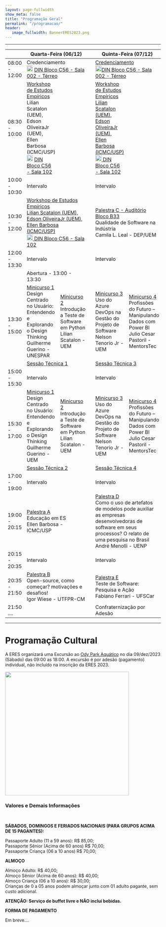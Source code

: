 ```yaml
---
layout: page-fullwidth
show_meta: false
title: "Programação Geral"
permalink: "/programacao/"
header:
   image_fullwidth: BannerERES2023.png
---
```

<hr>

<!--
<table border="1">
<thead>
  <tr>
    <th></th>
    <th colspan="2">Quarta-Feira (06/12)</th>
    <th></th>
    <th colspan="2">Quinta-Feira (07/12)</th>
    <th></th>
    <th colspan="2">Sexta-Feira (08/12)</th>
  </tr>
</thead>
<tbody>
  <tr>
    <td>08:30 - 10:00</td>
    <td colspan="2"><strong><a href="https://eres-sbc-br.github.io/eres2023/workshop" target="_blank">Workshop de Estudos Empíricos</a></strong><br><i>Lilian Scatalon (UEM), Edson OliveiraJr (UEM), Ellen Barbosa (ICMC/USP)</i></td>
    <td></td>
    <td colspan="2"><strong><a href="https://eres-sbc-br.github.io/eres2023/workshop" target="_blank">Workshop de Estudos Empíricos</a></strong><br><i>Lilian Scatalon (UEM), Edson OliveiraJr (UEM), Ellen Barbosa (ICMC/USP)</i></td>
    <td></td>
    <td colspan="2"><strong><a href="https://eres-sbc-br.github.io/eres2023/minicursos#minicurso_5" target="_blank">Minicurso 5</a></strong><br>Inclusão de Aspectos de Transparência de Dados Pessoais em Projetos de Software<br><i>Marcelo Morandini (EACH-USP) / Thiago Adriano Coleti (UENP)</i></td>
  </tr>
  <tr>
    <td>10:00 - 10:30</td>
    <td colspan="2">Intervalo</td>
    <td></td>
    <td colspan="2">Intervalo</td>
    <td></td>
    <td colspan="2">Intervalo</td>
  </tr>
  <tr>
    <td>10:30 - 12:00</td>
    <td colspan="2"><strong><a href="https://eres-sbc-br.github.io/eres2023/workshop" target="_blank">Workshop de Estudos Empíricos</a></strong><br><i>Lilian Scatalon (UEM), Edson OliveiraJr (UEM), Ellen Barbosa (ICMC/USP)</i></td>
    <td></td>
    <td colspan="2"><strong><a href="https://eres-sbc-br.github.io/eres2023/palestras#palestra_c" target="_blank">Palestra C</a></strong><br>Qualidade de Software na Indústria<br><i>Camila L. Leal - DEP/UEM</i></td>
	
    <td></td>
    <td colspan="2"><strong><a href="https://eres-sbc-br.github.io/eres2023/minicursos#minicurso_5" target="_blank">Minicurso 5</a></strong><br>Inclusão de Aspectos de Transparência de Dados Pessoais em Projetos de Software<br><i>Marcelo Morandini (EACH-USP) / Thiago Adriano Coleti (UENP)</i></td>
  </tr>
  <tr>
    <td>12:00 - 13:30</td>
    <td colspan="2">Intervalo</td>
    <td></td>
    <td colspan="2">Intervalo</td>
    <td></td>
    <td colspan="2">Intervalo</td>
  </tr>
  <tr>
    <td></td>
    <td colspan="2">Abertura - 13:00 - 13:30</td>
    <td></td>
    <td></td>
    <td></td>
    <td></td>
    <td></td>
    <td></td>
  </tr>
  <tr>
    <td>13:30 - 15:00</td>
    <td><strong><a href="https://eres-sbc-br.github.io/eres2023/minicursos#minicurso_1" target="_blank">Minicurso 1</a></strong><br>Design Centrado no Usuário: Entendendo e Explorando o Design Thinking<br><i>Guilherme Guerino - UNESPAR</i></td>
    <td><strong><a href="https://eres-sbc-br.github.io/eres2023/minicursos#minicurso_2" target="_blank">Minicurso 2</a></strong><br>Introdução a Teste de Software em Python<br><i>Lilian Scatalon - UEM</i></td>
    <td></td>
    <td><strong><a href="https://eres-sbc-br.github.io/eres2023/minicursos#minicurso_3" target="_blank">Minicurso 3</a></strong><br>Uso do Azure DevOps na Gestão do Projeto de Software<br><i>Nelson Tenorio Jr - UEM</i></td>
    <td><strong><a href="https://eres-sbc-br.github.io/eres2023/minicursos#minicurso_4" target="_blank">Minicurso 4</a></strong><br>Profissões do Futuro – Manipulando Dados com Power BI<br><i>Julio Cesar Pastoril - MentorsTec</i></td>
    <td></td>
    <td><strong><a href="https://eres-sbc-br.github.io/eres2023/minicursos#minicurso_6" target="_blank">Minicurso 6</a></strong><br>Identificação de Testes Instáveis<br><i>Marco A. Graciotto Silva /  Rafael Rampim Soratto - UTFPR-CM</i></td>
    <td><strong><a href="https://eres-sbc-br.github.io/eres2023/minicursos#minicurso_7" target="_blank">Minicurso 7</a></strong><br></td>
  </tr>
  <tr>
    <td>15:00 - 15:30</td>
    <td colspan="2">Intervalo</td>
    <td></td>
    <td colspan="2">Intervalo</td>
    <td></td>
    <td colspan="2">Intervalo</td>
  </tr>
  <tr>
    <td>15:30 - 17:00</td>
    <td><strong><a href="https://eres-sbc-br.github.io/eres2023/minicursos#minicurso_1" target="_blank">Minicurso 1</a></strong><br>Design Centrado no Usuário: Entendendo e Explorando o Design Thinking<br><i>Guilherme Guerino - UEM</i></td>
    <td><strong><a href="https://eres-sbc-br.github.io/eres2023/minicursos#minicurso_2" target="_blank">Minicurso 2</a></strong><br>Introdução a Teste de Software em Python<br><i>Lilian Scatalon - UEM</i></td>
    <td></td>
    <td><strong><a href="https://eres-sbc-br.github.io/eres2023/minicursos#minicurso_3" target="_blank">Minicurso 3</a></strong><br>Uso do Azure DevOps na Gestão do Projeto de Software<br><i>Nelson Tenorio Jr - UEM</i></td>
    <td><strong><a href="https://eres-sbc-br.github.io/eres2023/minicursos#minicurso_4" target="_blank">Minicurso 4</a></strong><br>Profissões do Futuro – Manipulando Dados com Power BI<br><i>Julio Cesar Pastoril - MentorsTec</i></td>
    <td></td>
    <td><strong><a href="https://eres-sbc-br.github.io/eres2023/minicursos#minicurso_6" target="_blank">Minicurso 6</a></strong><br>Identificação de Testes Instáveis<br><i>Marco A. Graciotto Silva /  Rafael Rampim Soratto - UTFPR-CM</i></td>
    <td><strong><a href="https://eres-sbc-br.github.io/eres2023/minicursos#minicurso_7" target="_blank">Minicurso 7</a></strong><br></td>
  </tr>
  <tr>
    <td></td>
    <td colspan="2"><strong><a href="https://eres-sbc-br.github.io/eres2023/sessoes#sessao_1" target="_blank">Sessão Técnica 1</a></strong></td>
    <td></td>
    <td colspan="2"><strong><a href="https://eres-sbc-br.github.io/eres2023/sessoes#sessao_3" target="_blank">Sessão Técnica 3</a></strong></td>
    <td></td>
    <td colspan="2"><strong><a href="https://eres-sbc-br.github.io/eres2023/sessoes#sessao_5" target="_blank">Sessão Técnica 5</a></strong></td>
  </tr>
  <tr>
    <td>17:00 - 18:30</td>
    <td colspan="2"><strong><a href="https://eres-sbc-br.github.io/eres2023/sessoes#sessao_2" target="_blank">Sessão Técnica 2</a></strong></td>
    <td></td>
    <td colspan="2"><strong><a href="https://eres-sbc-br.github.io/eres2023/sessoes#sessao_4" target="_blank">Sessão Técnica 4</a></strong></td>
    <td></td>
    <td colspan="2"><strong><a href="https://eres-sbc-br.github.io/eres2023/sessoes#sessao_6" target="_blank">Sessão Técnica 6</a></strong></td>
  </tr>
  <tr>
    <td>18:30 - 19:00</td>
    <td colspan="2">Intervalo</td>
    <td></td>
    <td colspan="2">Intervalo</td>
    <td></td>
    <td colspan="2">Intervalo</td>
  </tr>
  <tr>
    <td>19:00 - 20:30</td>
    <td colspan="2"><strong><a href="https://eres-sbc-br.github.io/eres2023/palestras#palestra_a" target="_blank">Palestra A</a></strong><br>Educação em ES<br><i>Ellen Barbosa - ICMC/USP</i></td>
    <td></td>
    <td colspan="2"><strong><a href="https://eres-sbc-br.github.io/eres2023/palestras#palestra_d" target="_blank">Palestra D</a></strong><br>Como o uso de artefatos de modelos pode auxiliar as empresas desenvolvedoras de software em seus processos? O relato de uma pesquisa no Brasil<br><i>André Menolli - UENP</i></td>
    <td></td>
    <td colspan="2"><strong><a href="https://eres-sbc-br.github.io/eres2023/palestras#palestra_f" target="_blank">Palestra F</a></strong><br>O Uso de Técnicas de Especificação de Requisitos na Indústria<br><i>Edna Dias Canedo - UnB</i></td>
  </tr>
  <tr>
    <td>20:30 - 21:00</td>
    <td colspan="2">Intervalo</td>
    <td></td>
    <td colspan="2">Intervalo</td>
    <td></td>
    <td colspan="2">Intervalo</td>
  </tr>
  <tr>
    <td>21:00 - 22:30</td>
    <td colspan="2"><strong><a href="https://eres-sbc-br.github.io/eres2023/palestras#palestra_b" target="_blank">Palestra B</a></strong><br>Open-source, como começar? motivações e desafios!<br><i>Igor Wiese - UTFPR-CM</i></td>
    <td></td>
    <td colspan="2"><strong><a href="https://eres-sbc-br.github.io/eres2023/palestras#palestra_e" target="_blank">Palestra E</a></strong><br>Teste de Software: Pesquisa e Ação<br><i>Fabiano Ferrari - UFSCar</i></td>
    <td></td>
    <td colspan="2"><strong><a href="https://eres-sbc-br.github.io/eres2023/palestras#palestra_g" target="_blank">Palestra G</a></strong><br>Desenvolvimento e Certificação de Software Aeronáutico<br><i>Catarina Xavier - Embraer</i></td>
  </tr>
  <tr>
    <td>22:30 ....</td>
    <td></td>
    <td></td>
    <td></td>
    <td colspan="2">Confraternização por Adesão</td>
    <td></td>
    <td colspan="2">Encerramento e Premiações</td>
  </tr>
</tbody>
</table>

-->

<table>
<thead>
  <tr>
    <th></th>
    <th colspan="2">Quarta-Feira (06/12)</th>
    <th></th>
    <th colspan="2">Quinta-Feira (07/12)</th>
    <th></th>
    <th colspan="2">Sexta-Feira (08/12)</th>
  </tr>
</thead>
<tbody>
  <tr>
    <td>08:00 - 12:00</td>
    <td colspan="2">Credenciamento
	<br>
	<img src="https://eres-sbc-br.github.io/eres2023/images/pin.png" width="20"> <a href="https://goo.gl/maps/pwyfjqmMnxpAo2uz7" target="_blank">DIN Bloco C56 - Sala 002 - Térreo</a></td>
    <td></td>
    <td colspan="2"><a href="https://goo.gl/maps/pwyfjqmMnxpAo2uz7" target="_blank">Credenciamento
	<br>
	<img src="https://eres-sbc-br.github.io/eres2023/images/pin.png" width="20">DIN Bloco C56 - Sala 002 - Térreo</a></td>
    <td></td>
    <td colspan="2"><a href="https://goo.gl/maps/pwyfjqmMnxpAo2uz7" target="_blank">Credenciamento
	<br>
	<img src="https://eres-sbc-br.github.io/eres2023/images/pin.png" width="20">DIN Bloco C56 - Sala 002 - Térreo</a></td>
  </tr>
  <tr>
    <td>08:30 - 10:00</td>
    <td><a href="https://eres-sbc-br.github.io/eres2023/workshop">Workshop de Estudos Empíricos</a>
	<br>Lilian Scatalon (UEM), Edson OliveiraJr (UEM), Ellen Barbosa (ICMC/USP)
	<br>
	<img src="https://eres-sbc-br.github.io/eres2023/images/pin.png" width="20"> <a href="https://goo.gl/maps/pwyfjqmMnxpAo2uz7" target="_blank">DIN Bloco C56 - Sala 102</a></td>
    <td></td>
    <td></td>
    <td><a href="https://eres-sbc-br.github.io/eres2023/workshop">Workshop de Estudos Empíricos
	<br>Lilian Scatalon (UEM), Edson OliveiraJr (UEM), Ellen Barbosa (ICMC/USP)
	<br>
	<img src="https://eres-sbc-br.github.io/eres2023/images/pin.png" width="20"> <a href="https://goo.gl/maps/pwyfjqmMnxpAo2uz7" target="_blank">DIN Bloco C56 - Sala 102</a>
	</td>
    <td></td>
    <td></td>
    <td><a href="https://eres-sbc-br.github.io/eres2023/minicursos#minicurso_5">Minicurso 5</a><br>Inclusão de Aspectos de Transparência de Dados Pessoais em Projetos de Software<br>Marcelo Morandini (EACH-USP) / Thiago Adriano Coleti (UENP)</td>
    <td></td>
  </tr>
  <tr>
    <td>10:00 - 10:30</td>
    <td colspan="2">Intervalo</td>
    <td></td>
    <td colspan="2">Intervalo</td>
    <td></td>
    <td colspan="2">Intervalo</td>
  </tr>
  <tr>
    <td>10:30 - 12:00</td>
    <td colspan="2"><a href="https://eres-sbc-br.github.io/eres2023/workshop">Workshop de Estudos Empíricos
	<br>Lilian Scatalon (UEM), Edson OliveiraJr (UEM), Ellen Barbosa (ICMC/USP)
	<br>
	<img src="https://eres-sbc-br.github.io/eres2023/images/pin.png" width="20"> <a href="https://goo.gl/maps/pwyfjqmMnxpAo2uz7" target="_blank">DIN Bloco C56 - Sala 102</a>
	</td>
    <td></td>
    <td colspan="2"><a href="https://eres-sbc-br.github.io/eres2023/palestras#palestra_c">Palestra C - </a><a href="https://goo.gl/maps/J8tojLEbD75j1Fz5A" target="_blank">Auditório Bloco B33</a><br>Qualidade de Software na Indústria<br>Camila L. Leal - DEP/UEM</td>
    <td></td>
    <td colspan="2"><a href="https://eres-sbc-br.github.io/eres2023/minicursos#minicurso_5">Minicurso 5</a><br>Inclusão de Aspectos de Transparência de Dados Pessoais em Projetos de Software<br>Marcelo Morandini (EACH-USP) / Thiago Adriano Coleti (UENP)</td>
  </tr>
  <tr>
    <td>12:00 - 13:30</td>
    <td colspan="2">Intervalo</td>
    <td></td>
    <td colspan="2">Intervalo</td>
    <td></td>
    <td colspan="2">Intervalo</td>
  </tr>
  <tr>
    <td></td>
    <td colspan="2">Abertura - 13:00 - 13:30</td>
    <td></td>
    <td></td>
    <td></td>
    <td></td>
    <td></td>
    <td></td>
  </tr>
  <tr>
    <td rowspan="2">13:30 - 15:00</td>
    <td><a href="https://eres-sbc-br.github.io/eres2023/minicursos#minicurso_1">Minicurso 1</a><br>Design Centrado no Usuário: Entendendo e Explorando o Design Thinking<br>Guilherme Guerino - UNESPAR</td>
    <td><a href="https://eres-sbc-br.github.io/eres2023/minicursos#minicurso_2">Minicurso 2</a><br>Introdução a Teste de Software em Python<br>Lilian Scatalon - UEM</td>
    <td></td>
    <td><a href="https://eres-sbc-br.github.io/eres2023/minicursos#minicurso_3">Minicurso 3</a><br>Uso do Azure DevOps na Gestão do Projeto de Software<br>Nelson Tenorio Jr - UEM</td>
    <td><a href="https://eres-sbc-br.github.io/eres2023/minicursos#minicurso_4">Minicurso 4</a><br>Profissões do Futuro – Manipulando Dados com Power BI<br>Julio Cesar Pastoril - MentorsTec</td>
    <td></td>
    <td><a href="https://eres-sbc-br.github.io/eres2023/minicursos#minicurso_6">Minicurso 6</a><br>Identificação de Testes Instáveis<br>Marco A. Graciotto Silva /  Rafael Rampim Soratto - UTFPR-CM</td>
    <td><a href="https://eres-sbc-br.github.io/eres2023/minicursos#minicurso_7">Minicurso 7</a><br></td>
  </tr>
  <tr>
    <td colspan="2"><a href="https://eres-sbc-br.github.io/eres2023/sessoes#sessao_1" target="_blank" rel="noopener noreferrer">Sessão Técnica 1</a></td>
    <td></td>
    <td colspan="2"><a href="https://eres-sbc-br.github.io/eres2023/sessoes#sessao_3" target="_blank" rel="noopener noreferrer">Sessão Técnica 3</a></td>
    <td></td>
    <td colspan="2"><a href="https://eres-sbc-br.github.io/eres2023/sessoes#sessao_5" target="_blank" rel="noopener noreferrer">Sessão Técnica 5</a></td>
  </tr>
  <tr>
    <td>15:00 - 15:30</td>
    <td>Intervalo</td>
    <td></td>
    <td></td>
    <td>Intervalo</td>
    <td></td>
    <td></td>
    <td>Intervalo</td>
    <td></td>
  </tr>
  <tr>
    <td rowspan="2">15:30 - 17:00</td>
    <td><a href="https://eres-sbc-br.github.io/eres2023/minicursos#minicurso_1">Minicurso 1</a><br>Design Centrado no Usuário: Entendendo e Explorando o Design Thinking<br>Guilherme Guerino - UEM</td>
    <td><a href="https://eres-sbc-br.github.io/eres2023/minicursos#minicurso_2">Minicurso 2</a><br>Introdução a Teste de Software em Python<br>Lilian Scatalon - UEM</td>
    <td></td>
    <td><a href="https://eres-sbc-br.github.io/eres2023/minicursos#minicurso_3">Minicurso 3</a><br>Uso do Azure DevOps na Gestão do Projeto de Software<br>Nelson Tenorio Jr - UEM</td>
    <td><a href="https://eres-sbc-br.github.io/eres2023/minicursos#minicurso_4">Minicurso 4</a><br>Profissões do Futuro – Manipulando Dados com Power BI<br>Julio Cesar Pastoril - MentorsTec</td>
    <td></td>
    <td><a href="https://eres-sbc-br.github.io/eres2023/minicursos#minicurso_6">Minicurso 6</a><br>Identificação de Testes Instáveis<br>Marco A. Graciotto Silva /  Rafael Rampim Soratto - UTFPR-CM</td>
    <td><a href="https://eres-sbc-br.github.io/eres2023/minicursos#minicurso_7">Minicurso 7</a><br></td>
  </tr>
  <tr>
    <td colspan="2"><a href="https://eres-sbc-br.github.io/eres2023/sessoes#sessao_2" target="_blank" rel="noopener noreferrer">Sessão Técnica 2</a></td>
    <td></td>
    <td colspan="2"><a href="https://eres-sbc-br.github.io/eres2023/sessoes#sessao_4" target="_blank" rel="noopener noreferrer">Sessão Técnica 4</a></td>
    <td></td>
    <td colspan="2"><a href="https://eres-sbc-br.github.io/eres2023/sessoes#sessao_6" target="_blank" rel="noopener noreferrer">Sessão Técnica 6</a></td>
  </tr>
  <tr>
    <td>17:00 - 19:00</td>
    <td colspan="2">Intervalo</td>
    <td></td>
    <td colspan="2">Intervalo</td>
    <td></td>
    <td colspan="2">Intervalo</td>
  </tr>
  <tr>
    <td>19:00 - 20:15</td>
    <td colspan="2"><a href="https://eres-sbc-br.github.io/eres2023/palestras#palestra_a">Palestra A</a><br>Educação em ES<br>Ellen Barbosa - ICMC/USP</td>
    <td></td>
    <td colspan="2"><a href="https://eres-sbc-br.github.io/eres2023/palestras#palestra_d">Palestra D</a><br>Como o uso de artefatos de modelos pode auxiliar as empresas desenvolvedoras de software em seus processos? O relato de uma pesquisa no Brasil<br>André Menolli - UENP</td>
    <td></td>
    <td colspan="2"><a href="https://eres-sbc-br.github.io/eres2023/palestras#palestra_f">Palestra F</a><br>O Uso de Técnicas de Especificação de Requisitos na Indústria<br>Edna Dias Canedo - UnB</td>
  </tr>
  <tr>
    <td>20:15 - 20:35</td>
    <td colspan="2">Intervalo</td>
    <td></td>
    <td colspan="2">Intervalo</td>
    <td></td>
    <td colspan="2">Intervalo</td>
  </tr>
  <tr>
    <td>20:35 - 21:50</td>
    <td colspan="2"><a href="https://eres-sbc-br.github.io/eres2023/palestras#palestra_b">Palestra B</a><br>Open-source, como começar? motivações e desafios!<br>Igor Wiese - UTFPR-CM</td>
    <td></td>
    <td colspan="2"><a href="https://eres-sbc-br.github.io/eres2023/palestras#palestra_e">Palestra E</a><br>Teste de Software: Pesquisa e Ação<br>Fabiano Ferrari - UFSCar</td>
    <td></td>
    <td colspan="2"><a href="https://eres-sbc-br.github.io/eres2023/palestras#palestra_g">Palestra G</a><br>Desenvolvimento e Certificação de Software Aeronáutico<br>Catarina Xavier - Embraer</td>
  </tr>
  <tr>
    <td>21:50 ....</td>
    <td></td>
    <td></td>
    <td></td>
    <td colspan="2">Confraternização por Adesão</td>
    <td></td>
    <td colspan="2">Encerramento e Premiações</td>
  </tr>
</tbody>
</table>

<hr>

<h1>Programação Cultural</h1>

<p>A ERES organizará uma Excursão ao <a href="https://odypark.com.br/" target="_blank">Ody Park Aquático</a> no dia 09/dez/2023 (Sábado) das 09:00 as 18:00. A excursão é por adesão (pagamento) individual, não incluído na inscrição da ERES 2023.</p> 


<img src="https://eres-sbc-br.github.io/eres2023/images/ody.png" alt="" style="height: 400px"><br>

<h3>Valores e Demais Informações</h3>

<br>

<strong>SÁBADOS, DOMINGOS E FERIADOS NACIONAIS (PARA GRUPOS ACIMA DE 15 PAGANTES):</strong>

Passaporte Adulto (11 a 59 anos): R$ 85,00;<br>
Passaporte Sênior (Acima de 60 anos) R$ 70,00;<br>
Passaporte Criança (06 a 10 anos) R$ 70,00;<br>

<strong>ALMOÇO</strong>

Almoço Adulto: R$ 40,00;<br>
Almoço Sênior (Acima de 60 anos): R$ 40,00;<br>
Almoço Criança (06 a 10 anos): R$ 30,00;<br>
Crianças de 0 a 05 anos podem almoçar junto com 01 adulto pagante, sem custo adicional.<br>

<strong>ATENÇÃO: Serviço de buffet livre e NÃO inclui bebidas.</strong>

<strong>FORMA DE PAGAMENTO</strong> 

Em breve....



